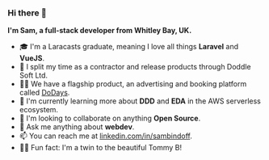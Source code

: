 ### Hi there 👋

**I'm Sam, a full-stack developer from Whitley Bay, UK.**

- 🎓 I'm a Laracasts graduate, meaning I love all things **Laravel** and **VueJS**.
- 🏢 I split my time as a contractor and release products through Doddle Soft Ltd.
- 🏳️‍🌈 We have a flagship product, an advertising and booking platform called [DoDays](https://www.dodays.co.uk).
- 🌱 I'm currently learning more about **DDD** and **EDA** in the AWS serverless ecosystem.
- 👯 I'm looking to collaborate on anything **Open Source**.
- 💬 Ask me anything about **webdev**.
- 📫 You can reach me at [linkedin.com/in/sambindoff](https://www.linkedin.com/in/sambindoff).
- 👬🏻 Fun fact: I'm a twin to the beautiful Tommy B!
